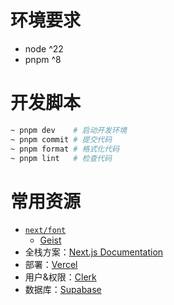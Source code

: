 # 环境要求

- node ^22
- pnpm ^8

# 开发脚本

```bash
~ pnpm dev    # 启动开发环境
~ pnpm commit # 提交代码
~ pnpm format # 格式化代码
~ pnpm lint   # 检查代码
```

# 常用资源

- [`next/font`](https://nextjs.org/docs/app/building-your-application/optimizing/fonts)
  - [Geist](https://vercel.com/font)
- 全栈方案：[Next.js Documentation](https://nextjs.org/docs)
- 部署：[Vercel](https://vercel.com/)
- 用户&权限：[Clerk](https://dashboard.clerk.com/)
- 数据库：[Supabase](https://supabase.com/)
